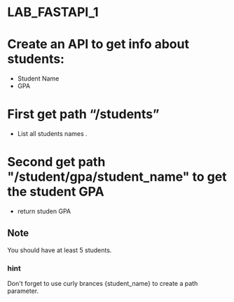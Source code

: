 # LAB_FASTAPI_1


# Create an API to get info about students:

- Student Name
- GPA

# First get path  “/students”
- List all students names .

# Second get path "/student/gpa/student_name" to  get the student GPA
- return studen GPA

## Note
You should have at least 5 students.

### hint
Don't forget to use curly brances {student_name} to create a path parameter. 

